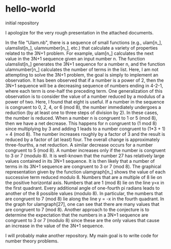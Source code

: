 # hello-world
initial repository

I apologize for the very rough presentation in the attached documents.

In the file "Ulam.nb", there is a sequence of small functions (e.g., ulam[n_], ulamslist[n_], ulamnumber[n_], etc.) that calculate a variety of properties related to the 3N+1 problem. For example, ulam[n_] calculates the next value in the 3N+1 sequence given an input number n. The function ulamslist[n_] generates the 3N+1 sequence for a number n, and the function ulamnumber[n_] calculates the number of terms in the list. Here, I am not attempting to solve the 3N+1 problem, the goal is simply to implement an observation. It has been observed that if a number is a power of 2, then the 3N+1 sequence will be a decreasing sequence of numbers ending in 4-2-1, where each term is one-half the preceding term. One generalization of this observation is to consider the value of a number reduced by a modulus of a power of two. Here, I found that eight is useful. If a number in the sequence is congruent to 0, 2, 4, or 6 (mod 8), the number immediately undergoes a reduction (by at least one to three steps of division by 2). In these cases, the number is reduced. When a number n is congruent to 1 or 5 (mod 8), then we have a net decrease. This happens for n congruent to (1 mod 8) since multiplying by 3 and adding 1 leads to a number congruent to (1*3 + 1) = 4 (mod 8). The number increases roughly by a factor of 3 and the result is reduced by a factor of (at least) four. The overall change is approximately three-fourths, a net reduction. A similar decrease occurs for a number congruent to 5 (mod 8). A number increases only if the number is congruent to 3 or 7 (modulo 8). It is well-known that the number 27 has relatively large values contained in its 3N+1 sequence. It is then likely that a number of terms in its 3N+1 sequence are congruent to 3 or 7 (mod 8). The graphical representation given by the function ulamgraph[n_] shows the value of each successive term reduced modulo 8. Numbers that are a multiple of 8 lie on the positive horizontal axis. Numbers that are 1 (mod 8) lie on the line y=x in the first quadrant. Every additional angle of one-fourth pi radians leads to another of the 8 possible values (modulo 8). In particular, the numbers that are congruent to 7 (mod 8) lie along the line y = -x in the fourth quadrant. In the graph for ulamgraph[27], one can see that there are many values that are congruent to 7 (mod 8). Another approach to the conjecture is to determine the expectation that the numbers in a 3N+1 sequence are congruent to 3 or 7 (modulo 8) since these are the only values that cause an increase in the value of the 3N+1 sequence.

I will probably make another repository. My main goal is to write code for number theory problems.
